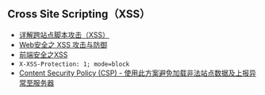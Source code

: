 ## Cross Site Scripting（XSS）

* [详解跨站点脚本攻击（XSS）](https://lisongfeng.cn/post/xss-essentail.html)
* [Web安全之 XSS 攻击与防御](https://www.jianshu.com/p/2c0e0d71e533)
* [前端安全之XSS](https://www.cnblogs.com/unclekeith/p/7750681.html)
* `X-XSS-Protection: 1; mode=block`
* [Content Security Policy (CSP) - 使用此方案避免加载非法站点数据及上报异常至服务器](https://docs.spring.io/spring-security/site/docs/5.1.4.RELEASE/reference/htmlsingle/#headers-csp)
